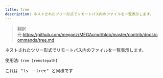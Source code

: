 ```yaml
---
title: tree
description: ネストされたツリー形式でリモートパス内のファイルを一覧表示します。
---
```


>翻訳元:https://github.com/meganz/MEGAcmd/blob/master/contrib/docs/commands/tree.md

ネストされたツリー形式でリモートパス内のファイルを一覧表示します。

使用法: `tree [remotepath]`
<pre>
これは "ls --tree" と同様です
</pre>
